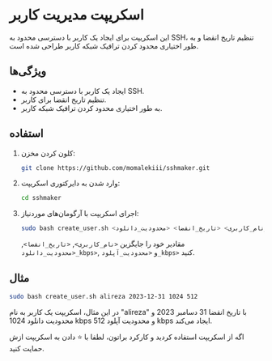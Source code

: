 
# اسکریپت مدیریت کاربر

این اسکریپت برای ایجاد یک کاربر با دسترسی محدود به SSH، تنظیم تاریخ انقضا و به طور اختیاری محدود کردن ترافیک شبکه کاربر طراحی شده است.

## ویژگی‌ها

- ایجاد یک کاربر با دسترسی محدود به SSH.
- تنظیم تاریخ انقضا برای کاربر.
- به طور اختیاری محدود کردن ترافیک شبکه کاربر.

## استفاده

1. کلون کردن مخزن:

   ```bash
   git clone https://github.com/momalekiii/sshmaker.git
   ```

2. وارد شدن به دایرکتوری اسکریپت:

   ```bash
   cd sshmaker
   ```

3. اجرای اسکریپت با آرگومان‌های موردنیاز:

   ```bash
   sudo bash create_user.sh <نام_کاربری> <تاریخ_انقضا> <محدودیت_دانلود_kbps> <محدودیت_آپلود_kbps>
   ```

   مقادیر خود را جایگزین `<نام_کاربری>`, `<تاریخ_انقضا>`, `<محدودیت_دانلود_kbps>`, و `<محدودیت_آپلود_kbps>` کنید.

## مثال

```bash
sudo bash create_user.sh alireza 2023-12-31 1024 512
```

در این مثال، اسکریپت یک کاربر به نام "alireza" با تاریخ انقضا 31 دسامبر 2023 و محدودیت دانلود 1024 kbps و محدودیت آپلود 512 kbps ایجاد می‌کند.


اگه از اسکریپت استفاده کردید و کارکرد براتون، لطفا با ⭐️ دادن به اسکریپت ازش حمایت کنید.
